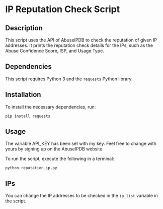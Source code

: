 # IP Reputation Check Script

## Description

This script uses the API of AbuseIPDB to check the reputation of given IP addresses. It prints the reputation check details for the IPs, such as the Abuse Confidence Score, ISP, and Usage Type.

## Dependencies

This script requires Python 3 and the `requests` Python library. 

## Installation

To install the necessary dependencies, run:

```
pip install requests
```

## Usage

The variable API_KEY has been set with my key. Feel free to change with yours by signing up on the AbuseIPDB website.

To run the script, execute the following in a terminal:

```
python reputation_ip.py
```

## IPs

You can change the IP addresses to be checked in the `ip_list` variable in the script. 
